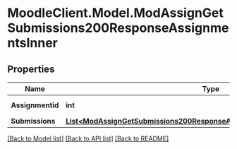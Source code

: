 # MoodleClient.Model.ModAssignGetSubmissions200ResponseAssignmentsInner

## Properties

Name | Type | Description | Notes
------------ | ------------- | ------------- | -------------
**Assignmentid** | **int** | assignment id | [optional] 
**Submissions** | [**List&lt;ModAssignGetSubmissions200ResponseAssignmentsInnerSubmissionsInner&gt;**](ModAssignGetSubmissions200ResponseAssignmentsInnerSubmissionsInner.md) |  | [optional] 

[[Back to Model list]](../README.md#documentation-for-models) [[Back to API list]](../README.md#documentation-for-api-endpoints) [[Back to README]](../README.md)

